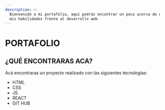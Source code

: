 ```yaml
---
description: >-
  Bienvenido a mi portafolio, aquí podrás encontrar un poco acerca de quien soy,
  mis habilidades frente al desarrollo web.
---
```


# PORTAFOLIO

## ¿QUÉ ENCONTRARAS ACA?

Acá encontraras un proyecto realizado con las siguientes tecnologías: 

* HTML 
* CSS
* JS
* REACT
* GIT HUB



 

